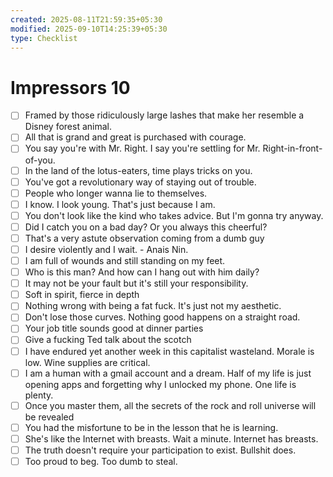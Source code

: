 ```yaml
---
created: 2025-08-11T21:59:35+05:30
modified: 2025-09-10T14:25:39+05:30
type: Checklist
---
```


# Impressors 10

- [ ] Framed by those ridiculously large lashes that make her resemble a Disney forest animal.
- [ ] All that is grand and great is purchased with courage.
- [ ] You say you're with Mr. Right. I say you're settling for Mr. Right-in-front-of-you.
- [ ] In the land of the lotus-eaters, time plays tricks on you.
- [ ] You've got a revolutionary way of staying out of trouble.
- [ ] People who longer wanna lie to themselves.
- [ ] I know. I look young. That's just because I am.
- [ ] You don't look like the kind who takes advice. But I'm gonna try anyway.
- [ ] Did I catch you on a bad day? Or you always this cheerful?
- [ ] That's a very astute observation coming from a dumb guy
- [ ] I desire violently and I wait. - Anais Nin.
- [ ] I am full of wounds and still standing on my feet.
- [ ] Who is this man? And how can I hang out with him daily?
- [ ] It may not be your fault but it's still your responsibility.
- [ ] Soft in spirit, fierce in depth
- [ ] Nothing wrong with being a fat fuck. It's just not my aesthetic.
- [ ] Don't lose those curves. Nothing good happens on a straight road.
- [ ] Your job title sounds good at dinner parties
- [ ] Give a fucking Ted talk about the scotch
- [ ] I have endured yet another week in this capitalist wasteland. Morale is low. Wine supplies are critical.
- [ ] I am a human with a gmail account and a dream. Half of my life is just opening apps and forgetting why I unlocked my phone. One life is plenty.
- [ ] Once you master them, all the secrets of the rock and roll universe will be revealed
- [ ] You had the misfortune to be in the lesson that he is learning.
- [ ] She's like the Internet with breasts. Wait a minute. Internet has breasts.
- [ ] The truth doesn't require your participation to exist. Bullshit does.
- [ ] Too proud to beg. Too dumb to steal.
